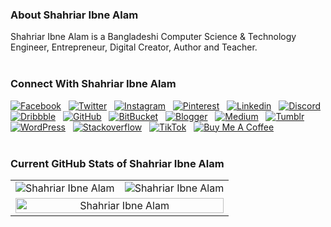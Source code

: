 ### About Shahriar Ibne Alam
Shahriar Ibne Alam is a Bangladeshi Computer Science & Technology Engineer, Entrepreneur, Digital Creator, Author and Teacher.
<br>
<br>
### Connect With Shahriar Ibne Alam
<a href="https://www.facebook.com/IamShahriarIbneAlam" target="_blank"><img src="https://img.shields.io/badge/Facebook-1877F2?style=for-the-badge&logo=facebook&logoColor=white" alt="Facebook"></a> &nbsp; <a href="https://www.twitter.com/ShahriarIbnAlam" target="_blank"><img src="https://img.shields.io/badge/Twitter-1DA1F2?style=for-the-badge&logo=twitter&logoColor=white" alt="Twitter"></a> &nbsp; <a href="https://www.instagram.com/ShahriarIbnAlam" target="_blank"><img src="https://img.shields.io/badge/Instagram-E4405F?style=for-the-badge&logo=instagram&logoColor=white" alt="Instagram"></a> &nbsp; <a href="https://www.pinterest.com/ShahriarIbneAlam" target="_blank"><img src="https://img.shields.io/badge/Pinterest-%23E60023.svg?&style=for-the-badge&logo=Pinterest&logoColor=white" alt="Pinterest"></a> &nbsp; <a href="https://www.linkedin.com/in/ShahriarIbnAlam" target="_blank"><img src="https://img.shields.io/badge/LinkedIn-0077B5?style=for-the-badge&logo=linkedin&logoColor=white" alt="Linkedin"></a> &nbsp; <a href="https://www.discordapp.com/users/shahriaribnealam#5187" target="_blank"><img src="https://img.shields.io/badge/Discord-5865F2?style=for-the-badge&logo=discord&logoColor=white" alt="Discord"></a> &nbsp; <a href="https://www.dribbble.com/ShahriarIbneAlam" target="_blank"><img src="https://img.shields.io/badge/Dribbble-EA4C89?style=for-the-badge&logo=dribbble&logoColor=white" alt="Dribbble"></a> &nbsp; <a href="https://www.github.com/ShahriarIbneAlam" target="_blank"><img src="https://img.shields.io/badge/GitHub-100000?style=for-the-badge&logo=github&logoColor=white" alt="GitHub"></a> &nbsp; <a href="https://bitbucket.org/ShahriarIbneAlam" target="_blank"><img src="https://img.shields.io/badge/Bitbucket-0747a6?style=for-the-badge&logo=bitbucket&logoColor=white" alt="BitBucket"></a> &nbsp; <a href="https://imshahriaribnealam.blogspot.com/" target="_blank"><img src="https://img.shields.io/badge/Blogger-FF5722?style=for-the-badge&logo=blogger&logoColor=white" alt="Blogger"></a> &nbsp; <a href="https://www.medium.com/@ShahriarIbneAlam" target="_blank"><img src="https://img.shields.io/badge/Medium-12100E?style=for-the-badge&logo=medium&logoColor=white" alt="Medium"></a> &nbsp; <a href="https://www.tumblr.com/shahriaribnealam" target="_blank"><img src="https://img.shields.io/badge/Tumblr-%2336465D.svg?&style=for-the-badge&logo=Tumblr&logoColor=white" alt="Tumblr"></a> &nbsp; <a href="https://shahriaribnalam.wordpress.com/" target="_blank"><img src="https://img.shields.io/badge/Wordpress-21759B?style=for-the-badge&logo=wordpress&logoColor=white" alt="WordPress"></a> &nbsp; <a href="https://www.stackoverflow.com/users/20796147/shahriar-ibne-alam" target="_blank"><img src="https://img.shields.io/badge/Stack_Overflow-FE7A16?style=for-the-badge&logo=stack-overflow&logoColor=white" alt="Stackoverflow"></a> &nbsp; <a href="https://www.tiktok.com/@shahriaribnealam" target="_blank"><img src="https://img.shields.io/badge/TikTok-000000?style=for-the-badge&logo=tiktok&logoColor=white" alt="TikTok"></a> &nbsp; <a href="https://www.buymeacoffee.com/ImSIA" target="_blank"><img src="https://img.shields.io/badge/Buy_Me_A_Coffee-FFDD00?style=for-the-badge&logo=buy-me-a-coffee&logoColor=black" alt="Buy Me A Coffee"></a> &nbsp; 
<br>
<br>
### Current GitHub Stats of Shahriar Ibne Alam 
<table width="100%" border="0">
<!--- <tr>
<td colspan="2"><center><img src="https://github-profile-summary-cards.vercel.app/api/cards/profile-details?username=shahriaribnealam" alt="Shahriar Ibne Alam" style="width:100%;"></center></td>
</tr> --->
 
<tr>
<td><center><img src="https://github-readme-stats.vercel.app/api?username=shahriaribnealam&show_icons=true" alt="Shahriar Ibne Alam" style="max-width:100%;"></center></td>
<td><center><img src="https://github-readme-streak-stats.herokuapp.com/?user=shahriaribnealam" alt="Shahriar Ibne Alam" style="max-width:100%;"></center></td>
</tr>
 
<!--- <tr>
<td><center><img src="https://github-readme-stats.vercel.app/api/top-langs/?username=shahriaribnealam" alt="Shahriar Ibne Alam" style="width:100%;"></center></td>
 <td><center><img src="https://gists-readme.yizack.com/api?user=shahriaribnealam" alt="Shahriar Ibne Alam" style="width:100%;"></center></td>
</tr> --->
 
<tr>
<td colspan="2"><center><img src="https://github-profile-trophy.vercel.app/?username=shahriaribnealam" alt="Shahriar Ibne Alam" style="width:100%;"></center></td>
</tr>
 
<!--- <tr>
<td colspan="2"><center><img src="https://github-readme-activity-graph.cyclic.app/graph?username=shahriaribnealam" alt="Shahriar Ibne Alam" style="max-width:100%;"></center></td> 
</tr> --->
 
</table>

<!---
https://metrics.lecoq.io/shahriaribnealam
https://gpvc.arturio.dev/shahriaribnealam
--->

<!--
**shahriaribnealam/shahriaribnealam** is a ✨ _special_ ✨ repository because its `README.md` (this file) appears on your GitHub profile.

Here are some ideas to get you started:

- 🔭 I’m currently working on ...
- 🌱 I’m currently learning ...
- 👯 I’m looking to collaborate on ...
- 🤔 I’m looking for help with ...
- 💬 Ask me about ...
- 📫 How to reach me: ...
- 😄 Pronouns: ...
- ⚡ Fun fact: ...
-->
